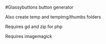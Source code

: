 #Glassybuttons button generator

Also create temp and tempimg/thumbs folders

Requires gd and zip for php

Requires imagemagick
